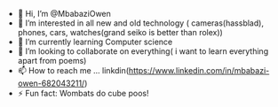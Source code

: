 - 👋 Hi, I’m @MbabaziOwen
- 👀 I’m interested in all new and old technology ( cameras(hassblad), phones, cars, watches(grand seiko is better than rolex))
- 🌱 I’m currently learning Computer science
- 💞️ I’m looking to collaborate on everything( i want to learn everything apart from poems)
- 📫 How to reach me ... linkdin(https://www.linkedin.com/in/mbabazi-owen-682043211/)
- ⚡ Fun fact: Wombats do cube poos!

<!---
MbabaziOwen/MbabaziOwen is a ✨ special ✨ repository because its `README.md` (this file) appears on your GitHub profile.
You can click the Preview link to take a look at your changes.
--->
